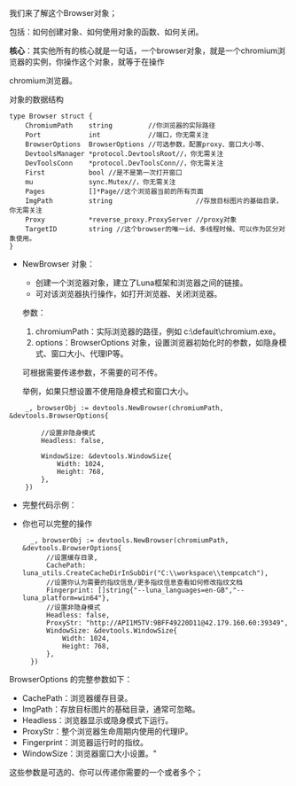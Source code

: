 我们来了解这个Browser对象；

包括：如何创建对象、如何使用对象的函数、如何关闭。

**核心**：其实他所有的核心就是一句话，一个browser对象，就是一个chromium浏览器的实例，你操作这个对象，就等于在操作

chromium浏览器。



对象的数据结构

```
type Browser struct {
	ChromiumPath    string         //你浏览器的实际路径
	Port            int            //端口，你无需关注
	BrowserOptions  BrowserOptions //可选参数，配置proxy、窗口大小等、
	DevtoolsManager *protocol.DevtoolsRoot//，你无需关注
	DevToolsConn    *protocol.DevToolsConn//，你无需关注
	First           bool //是不是第一次打开窗口
	mu              sync.Mutex//，你无需关注
	Pages           []*Page//这个浏览器当前的所有页面
	ImgPath         string                     //存放目标图片的基础目录，你无需关注
	Proxy           *reverse_proxy.ProxyServer //proxy对象
	TargetID        string //这个browser的唯一id、多线程时候、可以作为区分对象使用。
}
```



- NewBrowser 对象：

  - 创建一个浏览器对象，建立了Luna框架和浏览器之间的链接。
  - 可对该浏览器执行操作，如打开浏览器、关闭浏览器。

  参数：

  1. chromiumPath：实际浏览器的路径，例如 c:\default\chromium.exe。
  2. options：BrowserOptions 对象，设置浏览器初始化时的参数，如隐身模式、窗口大小、代理IP等。

  可根据需要传递参数，不需要的可不传。

  举例，如果只想设置不使用隐身模式和窗口大小。

  

```
	_, browserObj := devtools.NewBrowser(chromiumPath, &devtools.BrowserOptions{
		
		//设置非隐身模式
		Headless: false,
		
		WindowSize: &devtools.WindowSize{
			Width: 1024,
			Height: 768,
		},
	})
```





- 完整代码示例：

- 你也可以完整的操作

  ```
  	_, browserObj := devtools.NewBrowser(chromiumPath, &devtools.BrowserOptions{
  		//设置缓存目录,
  		CachePath: luna_utils.CreateCacheDirInSubDir("C:\\workspace\\tempcatch"),
  		//设置你认为需要的指纹信息/更多指纹信息查看如何修改指纹文档
  		Fingerprint: []string{"--luna_languages=en-GB","--luna_platform=win64"},
  		//设置非隐身模式
  		Headless: false,
  		ProxyStr: "http://API1M5TV:9BFF49220D11@42.179.160.60:39349",
  		WindowSize: &devtools.WindowSize{
  			Width: 1024,
  			Height: 768,
  		},
  	})
  ```



BrowserOptions 的完整参数如下：

- CachePath：浏览器缓存目录。
- ImgPath：存放目标图片的基础目录，通常可忽略。
- Headless：浏览器显示或隐身模式下运行。
- ProxyStr：整个浏览器生命周期内使用的代理IP。
- Fingerprint：浏览器运行时的指纹。
- WindowSize：浏览器窗口大小设置。"





这些参数是可选的、你可以传递你需要的一个或者多个；